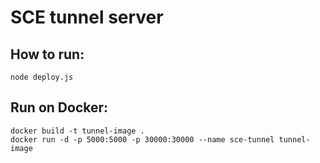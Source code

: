 # SCE tunnel server

## How to run:

```
node deploy.js
```

## Run on Docker:

```
docker build -t tunnel-image .
docker run -d -p 5000:5000 -p 30000:30000 --name sce-tunnel tunnel-image
```
